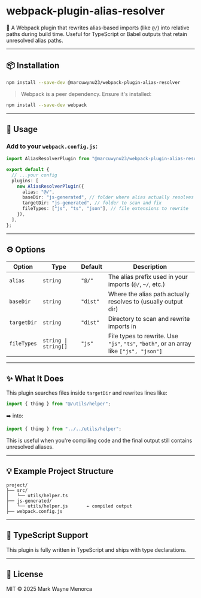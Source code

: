 # webpack-plugin-alias-resolver

🔧 A Webpack plugin that rewrites alias-based imports (like `@/`) into relative paths during build time. Useful for TypeScript or Babel outputs that retain unresolved alias paths.

---

## 📦 Installation

```bash
npm install --save-dev @marcuwynu23/webpack-plugin-alias-resolver
```

> Webpack is a peer dependency. Ensure it's installed:

```bash
npm install --save-dev webpack
```

---

## 🚀 Usage

### Add to your `webpack.config.js`:

```ts
import AliasResolverPlugin from "@marcuwynu23/webpack-plugin-alias-resolver";

export default {
  // ...your config
  plugins: [
    new AliasResolverPlugin({
      alias: "@/",
      baseDir: "js-generated", // folder where alias actually resolves to
      targetDir: "js-generated", // folder to scan and fix
      fileTypes: ["js", "ts", "json"], // file extensions to rewrite
    }),
  ],
};
```

---

## ⚙️ Options

| Option      | Type                 | Default  | Description                                                                            |
| ----------- | -------------------- | -------- | -------------------------------------------------------------------------------------- |
| `alias`     | `string`             | `"@/"`   | The alias prefix used in your imports (`@/`, `~/`, etc.)                               |
| `baseDir`   | `string`             | `"dist"` | Where the alias path actually resolves to (usually output dir)                         |
| `targetDir` | `string`             | `"dist"` | Directory to scan and rewrite imports in                                               |
| `fileTypes` | `string \| string[]` | `"js"`   | File types to rewrite. Use `"js"`, `"ts"`, `"both"`, or an array like `["js", "json"]` |

---

## ✨ What It Does

This plugin searches files inside `targetDir` and rewrites lines like:

```ts
import { thing } from "@/utils/helper";
```

➡️ into:

```ts
import { thing } from "../../utils/helper";
```

This is useful when you're compiling code and the final output still contains unresolved aliases.

---

## 💡 Example Project Structure

```
project/
├── src/
│   └── utils/helper.ts
├── js-generated/
│   └── utils/helper.js       ← compiled output
├── webpack.config.js
```

---

## 🧪 TypeScript Support

This plugin is fully written in TypeScript and ships with type declarations.

---

## 📝 License

MIT © 2025 Mark Wayne Menorca
